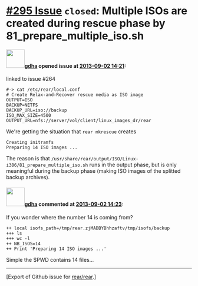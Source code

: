 [\#295 Issue](https://github.com/rear/rear/issues/295) `closed`: Multiple ISOs are created during rescue phase by 81\_prepare\_multiple\_iso.sh
===============================================================================================================================================

#### <img src="https://avatars.githubusercontent.com/u/888633?u=cdaeb31efcc0048d3619651aa18dd4b76e636b21&v=4" width="50">[gdha](https://github.com/gdha) opened issue at [2013-09-02 14:21](https://github.com/rear/rear/issues/295):

linked to issue \#264

    #-> cat /etc/rear/local.conf
    # Create Relax-and-Recover rescue media as ISO image
    OUTPUT=ISO
    BACKUP=NETFS
    BACKUP_URL=iso://backup
    ISO_MAX_SIZE=4500
    OUTPUT_URL=nfs://server/vol/client/linux_images_dr/rear

We're getting the situation that `rear mkrescue` creates

    Creating initramfs
    Preparing 14 ISO images ...

The reason is that
`/usr/share/rear/output/ISO/Linux-i386/81_prepare_multiple_iso.sh` runs
in the output phase, but is only meaningful during the backup phase
(making ISO images of the splitted backup archives).

#### <img src="https://avatars.githubusercontent.com/u/888633?u=cdaeb31efcc0048d3619651aa18dd4b76e636b21&v=4" width="50">[gdha](https://github.com/gdha) commented at [2013-09-02 14:23](https://github.com/rear/rear/issues/295#issuecomment-23663041):

If you wonder where the number 14 is coming from?

    ++ local isofs_path=/tmp/rear.zjMADBYBhhzaftv/tmp/isofs/backup
    +++ ls
    +++ wc -l
    ++ NB_ISOS=14
    ++ Print 'Preparing 14 ISO images ...'

Simple the $PWD contains 14 files...

------------------------------------------------------------------------

\[Export of Github issue for
[rear/rear](https://github.com/rear/rear).\]
